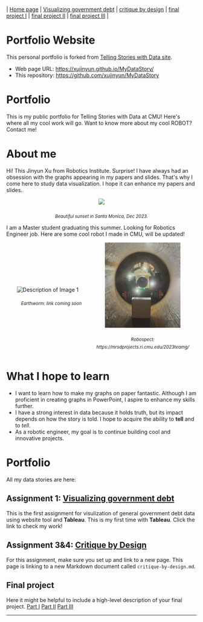 | [Home page](https://xujinyun.github.io/MyDataStory/) | [Visualizing government debt](visualizing-government-debt) | [critique by design](critique-by-design) | [final project I](final-project-part-one) | [final project II](final-project-part-two) | [final project III](final-project-part-three) |

# Portfolio Website
This personal portfolio is forked from [Telling Stories with Data site](https://github.com/cmustudent/tswd-portfolio-templates/).  
- Web page URL: https://xujinyun.github.io/MyDataStory/
- This repository: https://github.com/xujinyun/MyDataStory

# Portfolio
This is my public portfolio for Telling Stories with Data at CMU!  Here's where all my cool work will go. Want to know more about my cool ROBOT? Contact me!
# About me
Hi! This Jinyun Xu from Robotics Institute. Surprise! I have always had an obsession with the graphs appearing in my papers and slides. That's why I come here to study data visualization. I hope it can enhance my papers and slides.

<p align="center">
  <img src="MeinSantaMonica.jpg" width="400"/>
</p>

<p align="center">
  <em><sub>Beautiful sunset in Santa Monica, Dec 2023.</sub></em>
</p>

I am a Master student graduating this summer. Looking for Robotics Engineer job. Here are some cool robot I made in CMU, will be updated!
<div align="center">
  <div style="display:flex; justify-content: center; align-items: center; margin-right: 20px;">
    <div style="flex: 1; text-align: center;">
       <img src="earthworm.png" alt="Description of Image 1" width="300" style="margin-right: 20px;">
      <p><em><sub>Earthworm: link coming soon</sub></em></p>
    </div>
    <div style="flex: 1; text-align: center;">
        <img src="robospect.jpg" alt="Description of Image 2" width="200">
      <p><em><sub> Robospect: https://mrsdprojects.ri.cmu.edu/2023teamg/ </sub></em></p>
    </div>
  </div>
</div>


# What I hope to learn
- I want to learn how to make my graphs on paper fantastic. Although I am proficient in creating graphs in PowerPoint, I aspire to enhance my skills further.
- I have a strong interest in data because it holds truth, but its impact depends on how the story is told. I hope to acquire the ability to **tell** and to *tell*.
- As a robotic engineer, my goal is to continue building cool and innovative projects.

# Portfolio

All my data stories are here:

## Assignment 1: [Visualizing government debt](visualizing-government-debt)
This is the first assignment for visulization of general government debt data using website tool and **Tableau**. This is my first time with **Tableau**. Click the link to check my work!

## Assignment 3&4: [Critique by Design](critique-by-design)
For this assignment, make sure you set up and link to a new page.  This page is linking to a new Markdown document called `critique-by-design.md`.  

## Final project
Here it might be helpful to include a high-level description of your final project. 
[Part I](final-project-part-one)
[Part II](final-project-part-two)
[Part III](final-project-part-three)

---

